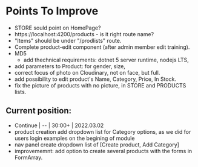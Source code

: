 # Points To Improve

- STORE sould point on HomePage?
- https://localhost:4200/products - is it right route name?
- "Items" should be under "/prodlists" route.
- Complete product-edit component (after admin member edit training).
- MD5
  - add thechnical requirements: dotnet 5 server runtime, nodejs LTS, 
- add parameters to Product: for gender, size, 
- correct focus of photo on Cloudinary, not on face, but full.
- add possibility to edit product's Name, Category, Price, In Stock.
- fix the picture of products with no picture, in STORE and PRODUCTS lists.


## Current position:
- Continue | -- | 30:00+ | 2022.03.02
- product creation add dropdown list for Category options, as we did for users login examples on the begining of module
- nav panel create dropdown list of [Create product, Add Category]
- improvememnt: add option to create several products with the forms in FormArray.
